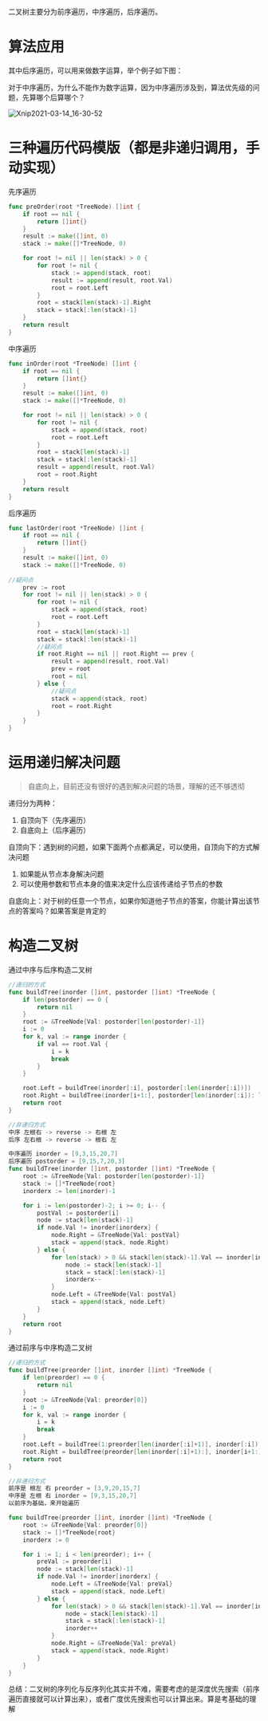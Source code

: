 二叉树主要分为前序遍历，中序遍历，后序遍历。

# 算法应用

其中后序遍历，可以用来做数字运算，举个例子如下图：

对于中序遍历，为什么不能作为数字运算，因为中序遍历涉及到，算法优先级的问题，先算哪个后算哪个？

![Xnip2021-03-14_16-30-52](/Users/wangyifeng/baipang/algorithm-learning/leetcode-card/Xnip2021-03-14_16-30-52.jpg)

# 三种遍历代码模版（都是非递归调用，手动实现）

先序遍历

```go
func preOrder(root *TreeNode) []int {
	if root == nil {
		return []int{}
	}
	result := make([]int, 0)
	stack := make([]*TreeNode, 0)

	for root != nil || len(stack) > 0 {
		for root != nil {
			stack := append(stack, root)
			result := append(result, root.Val)
			root = root.Left
		}
		root = stack[len(stack)-1].Right
		stack = stack[:len(stack)-1]
	}
	return result
}
```

中序遍历

```go
func inOrder(root *TreeNode) []int {
	if root == nil {
		return []int{}
	}
	result := make([]int, 0)
	stack := make([]*TreeNode, 0)

	for root != nil || len(stack) > 0 {
		for root != nil {
			stack = append(stack, root)
			root = root.Left
		}
		root = stack[len(stack)-1]
		stack = stack[:len(stack)-1]
		result = append(result, root.Val)
		root = root.Right
	}
	return result
}
```

后序遍历

```go
func lastOrder(root *TreeNode) []int {
	if root == nil {
		return []int{}
	}
	result := make([]int, 0)
	stack := make([]*TreeNode, 0)
	
//疑问点
	prev := root
	for root != nil || len(stack) > 0 {
		for root != nil {
			stack = append(stack, root)
			root = root.Left
		} 
		root = stack[len(stack)-1]
		stack = stack[:len(stack)-1]
		//疑问点
		if root.Right == nil || root.Right == prev {
			result = append(result, root.Val)
			prev = root
			root = nil 
		} else {
			//疑问点
			stack = append(stack, root)
			root = root.Right
		}
	}
}
```

# 运用递归解决问题

> 自底向上，目前还没有很好的遇到解决问题的场景，理解的还不够透彻

递归分为两种：

1. 自顶向下（先序遍历）
2. 自底向上（后序遍历）

自顶向下：遇到树的问题，如果下面两个点都满足，可以使用，自顶向下的方式解决问题

1. 如果能从节点本身解决问题
2. 可以使用参数和节点本身的值来决定什么应该传递给子节点的参数

自底向上：对于树的任意一个节点，如果你知道他子节点的答案，你能计算出该节点的答案吗？如果答案是肯定的

# 构造二叉树

通过中序与后序构造二叉树

```go
//递归的方式
func buildTree(inorder []int, postorder []int) *TreeNode {
	if len(postorder) == 0 {
		return nil
	}
	root := &TreeNode{Val: postorder[len(postorder)-1]}
	i := 0
	for k, val := range inorder {
		if val == root.Val {
			i = k
			break
		}
	}

	root.Left = buildTree(inorder[:i], postorder[:len(inorder[:i])])
	root.Right = buildTree(inorder[i+1:], postorder[len(inorder[:i]): len(postorder)-1])
	return root
}

//非递归方式
中序 左根右 -> reverse -> 右根 左
后序 左右根 -> reverse -> 根右 左

中序遍历 inorder = [9,3,15,20,7]
后序遍历 postorder = [9,15,7,20,3]
func buildTree(inorder []int, postorder []int) *TreeNode {
	root := &TreeNode{Val: postorder[len(postorder)-1]}
	stack := []*TreeNode{root}
	inorderx := len(inorder)-1

	for i := len(postorder)-2; i >= 0; i-- {
		postVal := postorder[i]
		node := stack[len(stack)-1]
		if node.Val != inorder[inorderx] {
			node.Right = &TreeNode{Val: postVal}
			stack = append(stack, node.Right)
		} else {
			for len(stack) > 0 && stack[len(stack)-1].Val == inorder[inorderx] {
				node := stack[len(stack)-1]
				stack = stack[:len(stack)-1]
				inorderx--
			}
			node.Left = &TreeNode{Val: postVal}
			stack = append(stack, node.Left)
		}
	}
	return root
}
```

通过前序与中序构造二叉树

```go
//递归的方式
func buildTree(preorder []int, inorder []int) *TreeNode {
	if len(preorder) == 0 {
		return nil
	}
	root := &TreeNode{Val: preorder[0]}
	i := 0
	for k, val := range inorder {
		i = k
		break
	}
	root.Left = buildTree(1:preorder[len(inorder[:i]+1)], inorder[:i]) 
	root.Right = buildTree(preorder[len(inorder[:i]+1):], inorder[i+1:])
	return root
}

//非递归方式
前序是 根左 右 preorder = [3,9,20,15,7]
中序是 左根 右 inorder = [9,3,15,20,7]
以前序为基础，来开始遍历

func buildTree(preorder []int, inorder []int) *TreeNode {
	root := &TreeNode{Val: preorder[0]}
	stack := []*TreeNode{root}
	inorderx := 0

	for i := 1; i < len(preorder); i++ {
		preVal := preorder[i]
		node := stack[len(stack)-1]
		if node.Val != inorder[inorderx] {
			node.Left = &TreeNode{Val: preVal}
			stack = append(stack, node.Left)
		} else {
			for len(stack) > 0 && stack[len(stack)-1].Val == inorder[inorderx] {
				node = stack[len(stack)-1]
				stack = stack[:len(stack)-1]
				inorder++
			}
			node.Right = &TreeNode{Val: preVal}
			stack = append(stack, node.Right)
		}
	}
}
```

总结：二叉树的序列化与反序列化其实并不难，需要考虑的是深度优先搜索（前序遍历直接就可以计算出来），或者广度优先搜索也可以计算出来。算是考基础的理解